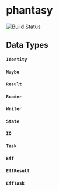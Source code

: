 # phantasy

[![Build Status](https://travis-ci.org/tkuminecz/phantasy.svg?branch=master)](https://travis-ci.org/tkuminecz/phantasy)

## Data Types

#### __`Identity`__

#### __`Maybe`__

#### __`Result`__

#### __`Reader`__

#### __`Writer`__

#### __`State`__

#### __`IO`__

#### __`Task`__

#### __`Eff`__

#### __`EffResult`__

#### __`EffTask`__

